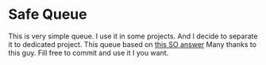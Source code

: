 # Safe Queue

This is very simple queue. I use it in some projects. And I decide to separate it to dedicated project. 
This queue based on [this SO answer](http://stackoverflow.com/a/16075550/2695904)
Many thanks to this guy. 
Fill free to commit and use it I you want. 
